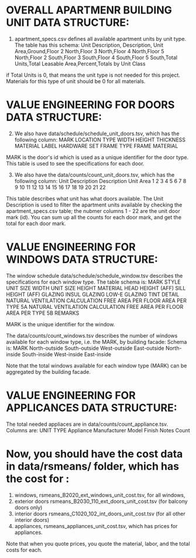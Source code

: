 # OVERALL APARTMENR BUILDING UNIT DATA STRUCTURE:

1. apartment_specs.csv defines all available apartment units by unit type.
The table has this schema:
Unit Description, Description, Unit Area,Ground,Floor 2 North,Floor 3 North,Floor 4 North,Floor 5 North,Floor 2 South,Floor 3 South,Floor 4 South,Floor 5 South,Total Units,Total Leasable Area,Percent,Totals by Unit Class

if Total Units is 0, that means the unit type is not needed for this project. Materials for this type of unit should be 0 for all materials.

# VALUE ENGINEERING FOR DOORS DATA STRUCTURE:

2. We also have data/schedule/schedule_unit_doors.tsv, which has the following column:
MARK	LOCATION	TYPE	WIDTH	HEIGHT	THICKNESS	MATERIAL	LABEL	HARDWARE SET	FRAME TYPE	FRAME MATERIAL

MARK is the door's id which is used as a unique identifier for the door type. 
This table is used to see the specifications for each door.

3. We also have the data/counts/count_unit_doors.tsv, which has the following column:
Unit Description	Description	Unit Area	1	2	3	4	5	6	7	8	9	10	11	12	13	14	15	16	17	18	19	20	21	22

This table describes what unit has what doors available.
The Unit Description is used to filter the apartment units available by checking the apartment_specs.csv table;
the nubmer columns 1 - 22 are the unit door mark (id).
You can sum up all the counts for each door mark, and get the total for each door mark.


# VALUE ENGINEERING FOR WINDOWS DATA STRUCTURE:

The window schedule data/schedule/schedule_window.tsv describes the specifications for each window type. The table schema is:
MARK	STYLE	UNIT SIZE WIDTH	UNIT SIZE HEIGHT	MATERIAL	HEAD HEIGHT (AFF)	SILL HEIGHT (AFF)	GLAZING INSUL	GLAZING LOW-E	GLAZING TINT	DETAIL	NATURAL VENTILATION CALCULATION FREE AREA PER FLOOR AREA PER TYPE 5A	NATURAL VENTILATION CALCULATION FREE AREA PER FLOOR AREA PER TYPE 5B	REMARKS

MARK is the unique identifier for the window. 

The data/counts/count_windows.tsv describes the number of windows available for each window type, i.e. the MARK, by building facade: Schema is:
MARK	North-outside	South-outside	West-outside	East-outside	North-inside	South-inside	West-inside	East-inside

Note that the total windows available for each window type (MARK) can be aggregated by the building facade.


# VALUE ENGINEERING FOR APPLICANCES DATA STRUCTURE:

The total needed appliaces are in data/counts/count_appliance.tsv. Columns are:
UNIT TYPE	Appliance	Manufacturer	Model	Finish	Notes	Count


# Now, you should have the cost data in data/rsmeans/ folder, which has the cost for :
1. windows, rsmeans_B2020_ext_windows_unit_cost.tsv, for all windows,
2. exterior doors rsmeans_B2030_110_ext_doors_unit_cost.tsv (for balcony doors only)
3. interior doors rsmeans_C1020_102_int_doors_unit_cost.tsv (for all other interior doors)
4. appliances, rsmeans_appliances_unit_cost.tsv, which has prices for appliances.

Note that when you quote prices, you quote the material, labor, and the total costs for each.

